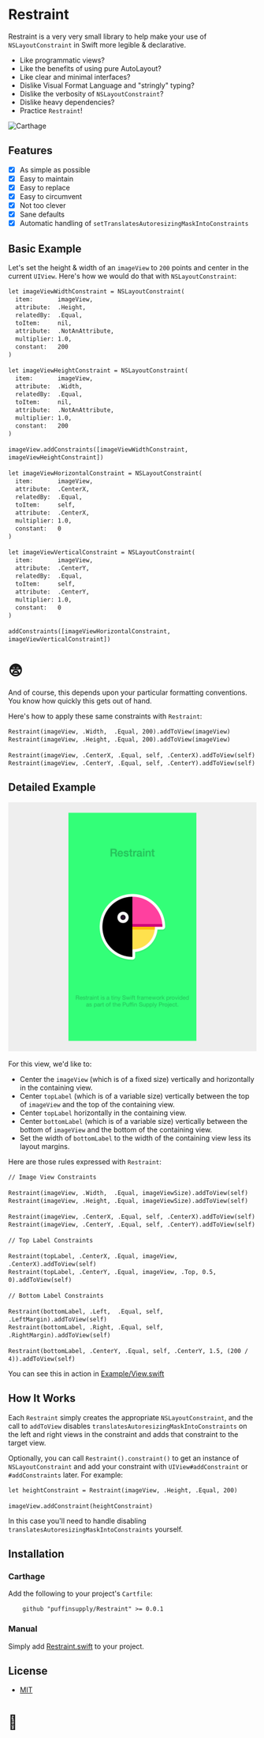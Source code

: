 # Restraint

Restraint is a very very small library to help make your use of `NSLayoutConstraint` in Swift more legible & declarative.

- Like programmatic views?
- Like the benefits of using pure AutoLayout?
- Like clear and minimal interfaces?
- Dislike Visual Format Language and "stringly" typing?
- Dislike the verbosity of `NSLayoutConstraint`?
- Dislike heavy dependencies?
- Practice `Restraint`!

![Carthage](https://img.shields.io/badge/Carthage-compatible-4BC51D.svg?style=flat)

## Features

- [x] As simple as possible
- [x] Easy to maintain
- [x] Easy to replace
- [x] Easy to circumvent
- [x] Not too clever
- [x] Sane defaults
- [x] Automatic handling of `setTranslatesAutoresizingMaskIntoConstraints`

## Basic Example

Let's set the height & width of an `imageView` to `200` points and center in the current `UIView`. Here's how we would do that with `NSLayoutConstraint`:

```
let imageViewWidthConstraint = NSLayoutConstraint(
  item:       imageView,
  attribute:  .Height,
  relatedBy:  .Equal,
  toItem:     nil,
  attribute:  .NotAnAttribute,
  multiplier: 1.0,
  constant:   200
)

let imageViewHeightConstraint = NSLayoutConstraint(
  item:       imageView,
  attribute:  .Width,
  relatedBy:  .Equal,
  toItem:     nil,
  attribute:  .NotAnAttribute,
  multiplier: 1.0,
  constant:   200
)

imageView.addConstraints([imageViewWidthConstraint, imageViewHeightConstraint])

let imageViewHorizontalConstraint = NSLayoutConstraint(
  item:       imageView,
  attribute:  .CenterX,
  relatedBy:  .Equal,
  toItem:     self,
  attribute:  .CenterX,
  multiplier: 1.0,
  constant:   0
)

let imageViewVerticalConstraint = NSLayoutConstraint(
  item:       imageView,
  attribute:  .CenterY,
  relatedBy:  .Equal,
  toItem:     self,
  attribute:  .CenterY,
  multiplier: 1.0,
  constant:   0
)

addConstraints([imageViewHorizontalConstraint, imageViewVerticalConstraint])

```

# 😨

And of course, this depends upon your particular formatting conventions. You know how quickly this gets out of hand.

Here's how to apply these same constraints with `Restraint`:


```
Restraint(imageView, .Width,  .Equal, 200).addToView(imageView)
Restraint(imageView, .Height, .Equal, 200).addToView(imageView)

Restraint(imageView, .CenterX, .Equal, self, .CenterX).addToView(self)
Restraint(imageView, .CenterY, .Equal, self, .CenterY).addToView(self)
```

## Detailed Example

![Example View](Example.png)

For this view, we'd like to:

- Center the `imageView` (which is of a fixed size) vertically and horizontally in the containing view. 
- Center `topLabel` (which is of a variable size) vertically between the top of `imageView` and the top of the containing view.
- Center `topLabel` horizontally in the containing view.
- Center `bottomLabel` (which is of a variable size) vertically between the bottom of `imageView` and the bottom of the containing view.
- Set the width of `bottomLabel` to the width of the containing view less its layout margins.

Here are those rules expressed with `Restraint`:

```
// Image View Constraints

Restraint(imageView, .Width,  .Equal, imageViewSize).addToView(self)
Restraint(imageView, .Height, .Equal, imageViewSize).addToView(self)

Restraint(imageView, .CenterX, .Equal, self, .CenterX).addToView(self)
Restraint(imageView, .CenterY, .Equal, self, .CenterY).addToView(self)

// Top Label Constraints

Restraint(topLabel, .CenterX, .Equal, imageView, .CenterX).addToView(self)
Restraint(topLabel, .CenterY, .Equal, imageView, .Top, 0.5, 0).addToView(self)

// Bottom Label Constraints

Restraint(bottomLabel, .Left,  .Equal, self, .LeftMargin).addToView(self)
Restraint(bottomLabel, .Right, .Equal, self, .RightMargin).addToView(self)

Restraint(bottomLabel, .CenterY, .Equal, self, .CenterY, 1.5, (200 / 4)).addToView(self)
```

You can see this in action in [Example/View.swift](Example/Example/View.swift)


## How It Works

Each `Restraint` simply creates the appropriate `NSLayoutConstraint`, and the call to `addToView` disables `translatesAutoresizingMaskIntoConstraints` on the left and right views in the constraint and adds that constraint to the target view.

Optionally, you can call `Restraint().constraint()` to get an instance of `NSLayoutConstraint` and add your constraint with `UIView#addConstraint` or `#addConstraints` later. For example:

```
let heightConstraint = Restraint(imageView, .Height, .Equal, 200)

imageView.addConstraint(heightConstraint)
```

In this case you'll need to handle disabling `translatesAutoresizingMaskIntoConstraints` yourself.

## Installation

### Carthage

Add the following to your project's `Cartfile`:

```
    github "puffinsupply/Restraint" >= 0.0.1
```

### Manual

Simply add [Restraint.swift](Restraint/Restraint.swift) to your project.

## License

- [MIT](http://thi.mit-license.org/)

# 💆


